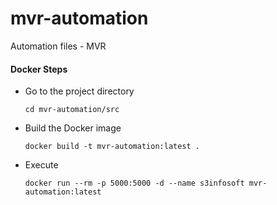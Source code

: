# mvr-automation
Automation files - MVR

#### Docker Steps
- Go to the project directory
  ```
  cd mvr-automation/src
  ```
- Build the Docker image
  ```
  docker build -t mvr-automation:latest .
  ```
- Execute
  ```
  docker run --rm -p 5000:5000 -d --name s3infosoft mvr-automation:latest
  ```

